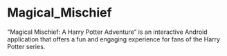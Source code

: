 # Magical_Mischief
“Magical Mischief: A Harry Potter Adventure” is an interactive Android application that offers a fun and engaging experience for fans of the Harry Potter series.

